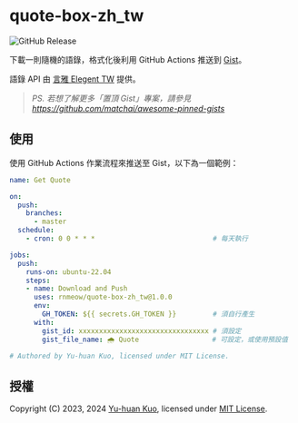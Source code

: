# quote-box-zh_tw

![GitHub Release](https://badgen.net/github/release/rnmeow/quote-box-zh_tw)

下載一則隨機的語錄，格式化後利用 GitHub Actions 推送到 [Gist](https://gist.github.com)。

語錄 API 由 [言雅 Elegent TW](https://elegant.tw) 提供。

> *PS. 若想了解更多「置頂 Gist」專案，請參見*  
> *<https://github.com/matchai/awesome-pinned-gists>*

## 使用

使用 GitHub Actions 作業流程來推送至 Gist，以下為一個範例：

```yaml
name: Get Quote

on:
  push:
    branches:
      - master
  schedule:
    - cron: 0 0 * * *                             # 每天執行

jobs:
  push:
    runs-on: ubuntu-22.04
    steps:
    - name: Download and Push
      uses: rnmeow/quote-box-zh_tw@1.0.0
      env:
        GH_TOKEN: ${{ secrets.GH_TOKEN }}         # 須自行產生
      with:
        gist_id: xxxxxxxxxxxxxxxxxxxxxxxxxxxxxxxx # 須設定
        gist_file_name: 🌧 Quote                  # 可設定，或使用預設值

# Authored by Yu-huan Kuo, licensed under MIT License.
```

## 授權

Copyright (C) 2023, 2024 [Yu-huan Kuo](https://github.com/rnmeow), licensed under [MIT License](https://github.com/rnmeow/quote-box-zh_tw/blob/master/LICENSE.txt).
